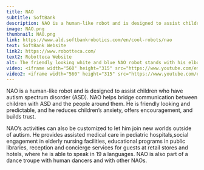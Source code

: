 ```yaml
---
title: NAO
subtitle: SoftBank
description: NAO is a human-like robot and is designed to assist children who have autism spectrum disorder (ASD).
image: NAO.png
thumbnail: NAO.png
link: https://www.ald.softbankrobotics.com/en/cool-robots/nao
text: SoftBank Website
link2: https://www.robotteca.com/
text2: Robotteca Website
alt: The friendly looking white and blue NAO robot stands with his elbows bent and looks forward.
video: <iframe width="560" height="315" src="https://www.youtube.com/embed/sZttGZ8e5Ug" frameborder="0" allowfullscreen></iframe>
video2: <iframe width="560" height="315" src="https://www.youtube.com/embed/Cii_6CcfDyc" frameborder="0" allowfullscreen></iframe>
---
```

NAO is a human-like robot and is designed to assist children who have autism spectrum disorder (ASD). NAO helps bridge communication between children with ASD and the people around them. He is friendly looking and predictable, and he reduces children’s anxiety, offers encouragement, and builds trust.

NAO’s activities can also be customized to let him join new worlds outside of autism. He provides assisted medical care in pediatric hospitals,social engagement in elderly nursing facilities, educational programs in public libraries, reception and concierge services for guests at retail stores and hotels, where he is able to speak in 19 a languages. NAO is also part of a dance troupe with human dancers and with other NAOs.
